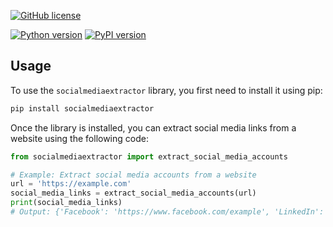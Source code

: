 [![GitHub license](https://img.shields.io/github/license/irfanalidv/socialmediaextractor)](https://github.com/irfanalidv/socialmediaextractor/blob/main/LICENSE)

[![Python version](https://img.shields.io/badge/python-3.7%20%7C%203.8%20%7C%203.9%20%7C%203.10-blue.svg)](https://pypi.org/project/socialmediaextractor/)
[![PyPI version](https://badge.fury.io/py/socialmediaextractor.svg)](https://pypi.org/project/socialmediaextractor/)

## Usage

To use the `socialmediaextractor` library, you first need to install it using pip:

```python
pip install socialmediaextractor
```

Once the library is installed, you can extract social media links from a website using the following code:

```python
from socialmediaextractor import extract_social_media_accounts
```

```python
# Example: Extract social media accounts from a website
url = 'https://example.com'
social_media_links = extract_social_media_accounts(url)
print(social_media_links)
# Output: {'Facebook': 'https://www.facebook.com/example', 'LinkedIn': 'https://www.linkedin.com/company/example/', 'Twitter': 'https://twitter.com/example'}
```
